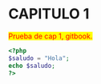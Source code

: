 # CAPITULO 1

<mark style="color: red;">Prueba de cap 1, gitbook.</mark>

```php
<?php
$saludo = "Hola";
echo $saludo;
?>
```